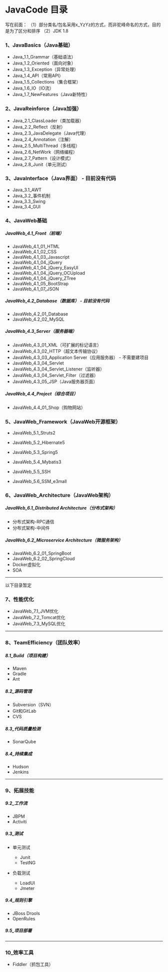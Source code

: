 # JavaCode 目录
写在前面：
（1）部分类名/包名采用x_YzYz的方式，而非驼峰命名的方式，目的是为了区分和排序
（2）JDK 1.8

### 1、JavaBasics（Java基础）
- Java_1.1_Grammar（基础语法）
- Java_1.2_Oriented（面向对象）
- Java_1.3_Exception（异常处理）
- Java_1.4_API（常用API）
- Java_1.5_Collections（集合框架）
- Java_1.6_IO（IO流）
- Java_1.7_NewFeatures（Java新特性）

### 2、JavaReinforce（Java加强）
- Java_2.1_ClassLoader（类加载器）
- Java_2.2_Reflect（反射）
- Java_2.3_JavaDelegate（Java代理）
- Java_2.4_Annotation（注解）
- Java_2.5_MultiThread（多线程）
- Java_2.6_NetWork（网络编程）
- Java_2.7_Pattern（设计模式）
- Java_2.8_Junit（单元测试）

### 3、JavaInterface（Java界面） - 目前没有代码
- Java_3.1_AWT
- Java_3.2_事件机制
- Java_3.3_Swing
- Java_3.4_GUI

### 4、JavaWeb基础
##### JavaWeb_4.1_Front（前端）
- JavaWeb_4.1_01_HTML
- JavaWeb_4.1_02_CSS
- JavaWeb_4.1_03_Javascript
- JavaWeb_4.1_04_jQuery
- JavaWeb_4.1_04_jQuery_EasyUI
- JavaWeb_4.1_04_jQuery_OCUpload
- JavaWeb_4.1_04_jQuery_ZTree
- JavaWeb_4.1_05_BootStrap
- JavaWeb_4.1_07_JSON

##### JavaWeb_4.2_Database（数据库） - 目前没有代码
- JavaWeb_4.2_01_Database
- JavaWeb_4.2_02_MySQL

##### JavaWeb_4.3_Server（服务器端）
- JavaWeb_4.3_01_XML（可扩展的标记语言）
- JavaWeb_4.3_02_HTTP（超文本传输协议）
- JavaWeb_4.3_03_Application Server（应用服务器） - 不需要建项目
- JavaWeb_4.3_04_Servlet
- JavaWeb_4.3_04_Servlet_Listener（监听器）
- JavaWeb_4.3_04_Servlet_Filter（过滤器）
- JavaWeb_4.3_05_JSP（Java服务器页面）

##### JavaWeb_4.4_Project（综合项目）
- JavaWeb_4.4_01_Shop（购物网站）

### 5、JavaWeb_Framework（JavaWeb开源框架）
- JavaWeb_5.1_Struts2
- JavaWeb_5.2_Hibernate5
- JavaWeb_5.3_Spring5
- JavaWeb_5.4_Mybatis3

- JavaWeb_5.5_SSH
- JavaWeb_5.6_SSM_e3mall

### 6、JavaWeb_Architecture（JavaWeb架构）
##### JavaWeb_6.1_Distributed Architecture（分布式架构）
- 分布式架构-RPC通信
- 分布式架构-中间件

##### JavaWeb_6.2_Microservice Architecture（微服务架构）
- JavaWeb_6.2_01_SpringBoot
- JavaWeb_6.2_02_SpringCloud
- Docker虚拟化
- SOA

---
以下目录暂定
### 7、性能优化
- JavaWeb_7.1_JVM优化
- JavaWeb_7.2_Tomcat优化
- JavaWeb_7.3_MySQL优化

---

### 8、TeamEfficiency（团队效率）
##### 8.1_Build（项目构建）
- Maven
- Gradle
- Ant

##### 8.2_源码管理
- Subversion（SVN）
- Git和GitLab
- CVS

##### 8.3_代码质量检测
- SonarQube

##### 8.4_持续集成
- Hudson
- Jenkins

---

### 9、拓展技能

##### 9.2_工作流
- JBPM
- Activiti

##### 9.3_测试
- 单元测试
  - Junit
  - TestNG
  
- 负载测试
  - LoadUI
  - Jmeter

##### 9.4_规则引擎
- JBoss Drools
- OpenRules

##### 9.5_项目部署

---

### 10_效率工具
- Fiddler（抓包工具）


